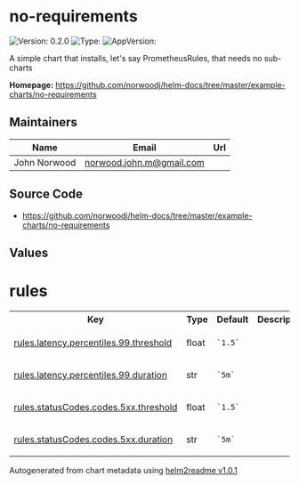 
# no-requirements



![Version: 0.2.0](https://img.shields.io/badge/Version-0.2.0-informational?style=flat-square) ![Type: ](https://img.shields.io/badge/Type--informational?style=flat-square) ![AppVersion: ](https://img.shields.io/badge/AppVersion--informational?style=flat-square)



A simple chart that installs, let's say PrometheusRules, that needs no sub-charts



**Homepage:** <https://github.com/norwoodj/helm-docs/tree/master/example-charts/no-requirements>



## Maintainers

| Name | Email | Url |
| ---- | ------ | --- |
| John Norwood | <norwood.john.m@gmail.com> |  |




## Source Code

* <https://github.com/norwoodj/helm-docs/tree/master/example-charts/no-requirements>




## Values



<h1>rules</h1>
<table style="">
    <tr>
        <th>Key</th>
        <th>Type</th>
        <th>Default</th>
        <th>Description</th>
    </tr>
<tr style="" ><td>

[rules.latency.percentiles.99.threshold](./values.yaml#L6)

</td><td>float</td><td><code>`1.5`</code></td><td></td></tr><tr style="" ><td>

[rules.latency.percentiles.99.duration](./values.yaml#L8)

</td><td>str</td><td><code>`5m`</code></td><td></td></tr><tr style="" ><td>

[rules.statusCodes.codes.5xx.threshold](./values.yaml#L14)

</td><td>float</td><td><code>`1.5`</code></td><td></td></tr><tr style="" ><td>

[rules.statusCodes.codes.5xx.duration](./values.yaml#L16)

</td><td>str</td><td><code>`5m`</code></td><td></td></tr>
</table>



Autogenerated from chart metadata using [helm2readme v1.0.1](https://github.com/tactful-ai/helm2readme)
    